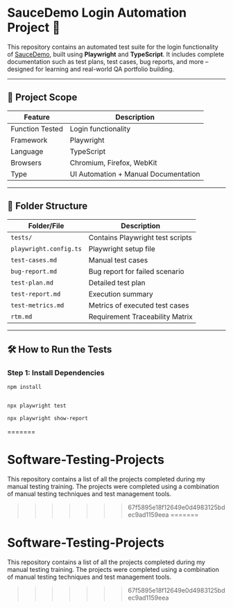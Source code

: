 # SauceDemo Login Automation Project 🚀

This repository contains an automated test suite for the login functionality of [SauceDemo](https://www.saucedemo.com), built using **Playwright** and **TypeScript**. It includes complete documentation such as test plans, test cases, bug reports, and more – designed for learning and real-world QA portfolio building.

---

## 🧪 Project Scope

| Feature          | Description                             |
|------------------|-----------------------------------------|
| Function Tested  | Login functionality                     |
| Framework        | Playwright                              |
| Language         | TypeScript                              |
| Browsers         | Chromium, Firefox, WebKit               |
| Type             | UI Automation + Manual Documentation    |

---

## 📁 Folder Structure

| Folder/File           | Description                              |
|------------------------|------------------------------------------|
| `tests/`               | Contains Playwright test scripts         |
| `playwright.config.ts` | Playwright setup file                    |
| `test-cases.md`        | Manual test cases                        |
| `bug-report.md`        | Bug report for failed scenario           |
| `test-plan.md`         | Detailed test plan                       |
| `test-report.md`       | Execution summary                        |
| `test-metrics.md`      | Metrics of executed test cases           |
| `rtm.md`               | Requirement Traceability Matrix          |

---

## 🛠 How to Run the Tests

### Step 1: Install Dependencies
```bash
npm install


npx playwright test

npx playwright show-report


```
 
=======
# Software-Testing-Projects
This repository contains a list of all the projects completed during my manual testing training. The projects were completed using a combination of manual testing techniques and test management tools.
>>>>>>> 67f5895e18f12649e0d4983125bdec9ad1159eea
=======
# Software-Testing-Projects
This repository contains a list of all the projects completed during my manual testing training. The projects were completed using a combination of manual testing techniques and test management tools.
>>>>>>> 67f5895e18f12649e0d4983125bdec9ad1159eea
